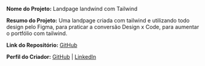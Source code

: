 **Nome do Projeto:** Landpage landwind com Tailwind

**Resumo do Projeto:** Uma landpage criada com tailwind e utilizando todo design pelo Figma, para praticar a conversão Design x Code, para aumentar o portfólio com tailwind.

**Link do Repositório:** [GitHub](https://github.com/PedrooSilvaa/translator-app)

**Perfil do Criador:** [GitHub](https://github.com/PedrooSilvaa) | [LinkedIn](https://www.linkedin.com/in/pedrohensilvaa)
